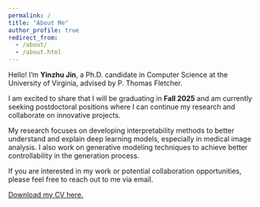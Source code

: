 ```yaml
---
permalink: /
title: "About Me"
author_profile: true
redirect_from: 
  - /about/
  - /about.html
---
```

Hello! I’m **Yinzhu Jin**, a Ph.D. candidate in Computer Science at the University of Virginia, advised by P. Thomas Fletcher.

I am excited to share that I will be graduating in **Fall 2025** and am currently seeking postdoctoral positions where I can continue my research and collaborate on innovative projects.

My research focuses on developing interpretability methods to better understand and explain deep learning models, especially in medical image analysis. I also work on generative modeling techniques to achieve better controllability in the generation process.

If you are interested in my work or potential collaboration opportunities, please feel free to reach out to me via email.

[Download my CV here.](assets/Yinzhu_Jin_cv.pdf)
